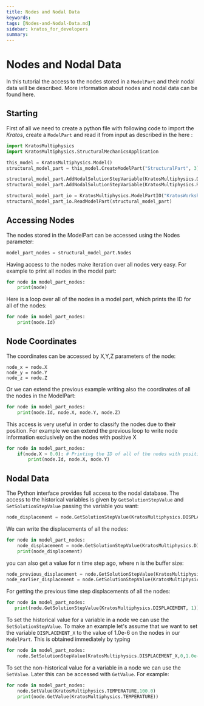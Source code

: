 ```yaml
---
title: Nodes and Nodal Data
keywords: 
tags: [Nodes-and-Nodal-Data.md]
sidebar: kratos_for_developers
summary: 
---
```


# Nodes and Nodal Data

In this tutorial the access to the nodes stored in a `ModelPart` and their nodal data will be described. More information about nodes and nodal data can be found here.

## Starting
First of all we need to create a python file with following code to import the *Kratos*, create a `ModelPart` and read it from input as described in the here :

```python
import KratosMultiphysics
import KratosMultiphysics.StructuralMechanicsApplication

this_model = KratosMultiphysics.Model()
structural_model_part = this_model.CreateModelPart("StructuralPart", 3)

structural_model_part.AddNodalSolutionStepVariable(KratosMultiphysics.DISPLACEMENT)
structural_model_part.AddNodalSolutionStepVariable(KratosMultiphysics.REACTION)

structural_model_part_io = KratosMultiphysics.ModelPartIO("KratosWorkshop2019_high_rise_building_CSM")
structural_model_part_io.ReadModelPart(structural_model_part)
```

## Accessing Nodes
The nodes stored in the ModelPart can be accessed using the Nodes parameter:

```python
model_part_nodes = structural_model_part.Nodes
```

Having access to the nodes make iteration over all nodes very easy. For example to print all nodes in the model part:

```python
for node in model_part_nodes:
    print(node)
```

Here is a loop over all of the nodes in a model part, which prints the ID for all of the nodes:

```python
for node in model_part_nodes:
    print(node.Id)
```

## Node Coordinates
The coordinates can be accessed by X,Y,Z parameters of the node:

```
node_x = node.X
node_y = node.Y
node_z = node.Z
```

Or we can extend the previous example writing also the coordinates of all the nodes in the ModelPart:

```python
for node in model_part_nodes:
    print(node.Id, node.X, node.Y, node.Z)
```

This access is very useful in order to classify the nodes due to their position. For example we can extend the previous loop to write node information exclusively on the nodes with positive X

```python
for node in model_part_nodes:
    if(node.X > 0.0): # Printing the ID of all of the nodes with positive X
        print(node.Id, node.X, node.Y)
```

## Nodal Data
The Python interface provides full access to the nodal database. The access to the historical variables is given by `GetSolutionStepValue` and `SetSolutionStepValue` passing the variable you want:

```python
node_displacement = node.GetSolutionStepValue(KratosMultiphysics.DISPLACEMENT) # node's displacement at the current time step
```

We can write the displacements of all the nodes:

```python
for node in model_part_nodes:
    node_displacement = node.GetSolutionStepValue(KratosMultiphysics.DISPLACEMENT) # node's displacement at the current time step
    print(node_displacement)
```
you can also get a value for n time step ago, where n is the buffer size:

```python
node_previous_displacement = node.GetSolutionStepValue(KratosMultiphysics.DISPLACEMENT, 1) # node's displacement at 1 time step ago 
node_earlier_displacement = node.GetSolutionStepValue(KratosMultiphysics.DISPLACEMENT, 2) # node's displacement at 2 time step ago
```
 
For getting the previous time step displacements of all the nodes: 

```python
for node in model_part_nodes:
   print(node.GetSolutionStepValue(KratosMultiphysics.DISPLACEMENT, 1)) # node's displacement at 1 time step ago
```

To set the historical value for a variable in a node we can use the `SetSolutionStepValue`. To make an example  let's assume that we want to set the variable `DISPLACEMENT_X` to the value of 1.0e-6 on the nodes in our `ModelPart`. This is obtained immediately by typing

```python
for node in model_part_nodes:
    node.SetSolutionStepValue(KratosMultiphysics.DISPLACEMENT_X,0,1.0e-6)
```

To set the non-historical value for a variable in a node we can use the `SetValue`. Later this can be accessed with `GetValue`. For example:

```python
for node in model_part_nodes:
    node.SetValue(KratosMultiphysics.TEMPERATURE,100.0)
    print(node.GetValue(KratosMultiphysics.TEMPERATURE))
```